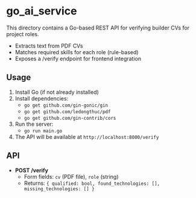 # go_ai_service

This directory contains a Go-based REST API for verifying builder CVs for project roles.

- Extracts text from PDF CVs
- Matches required skills for each role (rule-based)
- Exposes a /verify endpoint for frontend integration

## Usage

1. Install Go (if not already installed)
2. Install dependencies:
   - `go get github.com/gin-gonic/gin`
   - `go get github.com/ledongthuc/pdf`
   - `go get github.com/gin-contrib/cors`
3. Run the server:
   - `go run main.go`
4. The API will be available at `http://localhost:8000/verify`

## API
- **POST /verify**
  - Form fields: `cv` (PDF file), `role` (string)
  - Returns: `{ qualified: bool, found_technologies: [], missing_technologies: [] }` 